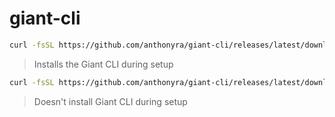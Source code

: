 # giant-cli

```bash
curl -fsSL https://github.com/anthonyra/giant-cli/releases/latest/download/giant-cli | bash -s -- setup --install
```
> Installs the Giant CLI during setup

```bash
curl -fsSL https://github.com/anthonyra/giant-cli/releases/latest/download/giant-cli | bash -s -- setup
```
> Doesn't install Giant CLI during setup
